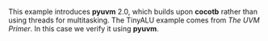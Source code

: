 This example introduces **pyuvm** 2.0, which builds upon **cocotb** rather than using threads for multitasking.  The TinyALU example comes from *The UVM Primer*.  In this case we verify it using **pyuvm**.